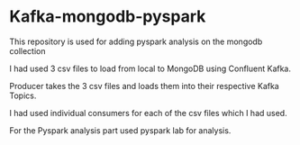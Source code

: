 # Kafka-mongodb-pyspark
This repository is used for adding pyspark analysis on the mongodb collection


I had used 3 csv files to load from local to MongoDB using Confluent Kafka.


Producer takes the 3 csv files and loads them into their respective Kafka Topics.

I had used individual consumers for each of the csv files which I had used.

For the Pyspark analysis part used pyspark lab for analysis.
